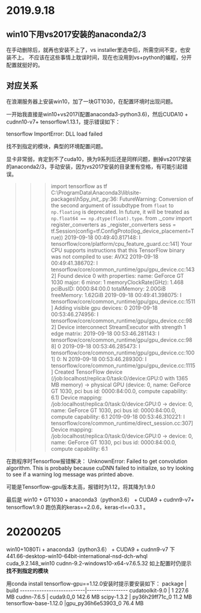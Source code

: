 # 2019.9.18
## win10下用vs2017安装的anaconda2/3
在手动删除后，就再也安装不上了，vs installer里选中后，所需空间不变，也安装不上。
不应该在这些事情上耽误时间，现在也没用到vs+python的编程，分开配置就挺好的。

## 对应关系
在浪潮服务器上安装win10，加了一块GT1030，在配置环境时出现问题。

一开始我直接是win10+vs2017(配置anaconda3-python3.6)，然后CUDA10 + cudnn10-v7+ tensorflow1.13.1，提示错误如下：

tensorflow ImportError: DLL load failed

找不到指定的模块，典型的环境配置问题。

显卡非常弱，肯定到不了cuda10，换为9系列后还是同样问题，删掉vs2017安装的anaconda2/3，手动安装，因为vs2017安装的目录里有空格，有可能引起错误。

>>> import tensorflow as tf
C:\ProgramData\Anaconda3\lib\site-packages\h5py\__init__.py:36: FutureWarning: Conversion of the second argument of issubdtype from `float` to `np.floating` is deprecated. In future, it will be treated as `np.float64 == np.dtype(float).type`.
  from ._conv import register_converters as _register_converters
>>> sess = tf.Session(config=tf.ConfigProto(log_device_placement=True))
2019-09-18 00:49:40.817148: I tensorflow/core/platform/cpu_feature_guard.cc:141] Your CPU supports instructions that this TensorFlow binary was not compiled to use: AVX2
2019-09-18 00:49:41.386702: I tensorflow/core/common_runtime/gpu/gpu_device.cc:1432] Found device 0 with properties:
name: GeForce GT 1030 major: 6 minor: 1 memoryClockRate(GHz): 1.468
pciBusID: 0000:84:00.0
totalMemory: 2.00GiB freeMemory: 1.62GiB
2019-09-18 00:49:41.398075: I tensorflow/core/common_runtime/gpu/gpu_device.cc:1511] Adding visible gpu devices: 0
2019-09-18 00:53:46.274956: I tensorflow/core/common_runtime/gpu/gpu_device.cc:982] Device interconnect StreamExecutor with strength 1 edge matrix:
2019-09-18 00:53:46.281143: I tensorflow/core/common_runtime/gpu/gpu_device.cc:988]      0
2019-09-18 00:53:46.285473: I tensorflow/core/common_runtime/gpu/gpu_device.cc:1001] 0:   N
2019-09-18 00:53:46.289300: I tensorflow/core/common_runtime/gpu/gpu_device.cc:1115] Created TensorFlow device (/job:localhost/replica:0/task:0/device:GPU:0 with 1365 MB memory) -> physical GPU (device: 0, name: GeForce GT 1030, pci bus id: 0000:84:00.0, compute capability: 6.1)
Device mapping:
/job:localhost/replica:0/task:0/device:GPU:0 -> device: 0, name: GeForce GT 1030, pci bus id: 0000:84:00.0, compute capability: 6.1
2019-09-18 00:53:46.310221: I tensorflow/core/common_runtime/direct_session.cc:307] Device mapping:
/job:localhost/replica:0/task:0/device:GPU:0 -> device: 0, name: GeForce GT 1030, pci bus id: 0000:84:00.0, compute capability: 6.1

在跑程序时Tensorflow报错解决：
UnknownError: Failed to get convolution algorithm. This is probably because cuDNN failed to initialize, so try looking to see if a warning log message was printed above.

可能是Tensorflow-gpu版本太高，报错时为1.12，将其降为1.9.0

最后是
win10 + GT1030 + anaconda3（python3.6） + CUDA9 + cudnn9-v7+ tensorflow1.9.0
跑仿真的keras==2.0.6，keras-rl==0.3.1 。

# 20200205 
win10+1080Ti + anaconda3（python3.6） + CUDA9 + cudnn9-v7 下
441.66-desktop-win10-64bit-international-nsd-dch-whql
cuda_9.2.148_win10
cudnn-9.2-windows10-x64-v7.6.5.32
如上配置时仍提示  **找不到指定的模块**

用conda install tensorflow-gpu==1.12.0安装时提示要安装如下：
    package                    |            build
    ---------------------------|-----------------
    cudatoolkit-9.0            |                1       227.6 MB
    cudnn-7.6.5                |        cuda9.0_0       142.6 MB
    scipy-1.3.2                |   py36h29ff71c_0        11.2 MB
    tensorflow-base-1.12.0     |gpu_py36h6e53903_0        76.4 MB
